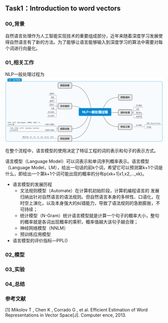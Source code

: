 Task1：Introduction to word vectors
----------

### 00_背景
自然语言处理作为人工智能实现技术的重要组成部分，近年来随着深度学习发展使得自然语言有了新的方法。为了能够让语言能够输入到深度学习的算法中需要对每个词进行向量化。

### 01_相关工作

NLP一般处理过程为
![nlp](https://raw.githubusercontent.com/xiaohan2013/nlp-resources/master/cs224n-notes/nlp.png)

在整个流程中，语言模型的使用决定了特征工程的词的表示和句子的表示方式。

语言模型（Language Model）可以词表示和单词序列概率表示。语言模型（Language Model，LM），给出一句话的前k个词，希望它可以预测第k+1个词是什么，即给出一个第k+1个词可能出现的概率的分布p(xk+1|x1,x2,...,xk)。


* 语言模型的发展历程
	* 文法规则模型（Automate）在计算机初始阶段，计算机编程语言的 发展归纳出针对自然语言的语法规则。但自然语言本身的多样性、口语化，在时空上演化，以及本身强大的纠错能力，导致了语法规则的急剧膨胀，不可持续；
	* 统计模型（N-Gram）统计语言模型就是计算一个句子的概率大小，整句的概率就是各词出现概率的乘积，概率值越大该句子越合理；
	* 神经网络模型（NNLM）
	* 预训练应用模型
* 语言模型的评价指标—PPL()


### 02_模型


### 03_实验


### 04_总结



### 参考文献
[1] Mikolov T , Chen K , Corrado G , et al. Efficient Estimation of Word Representations in Vector Space[J]. Computer ence, 2013.
